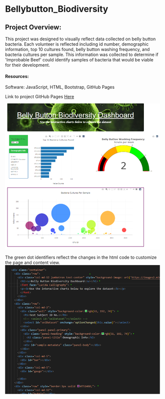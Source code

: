 # Bellybutton_Biodiversity

## Project Overview:
This project was designed to visually reflect data collected on belly button bacteria. Each volunteer is 
reflected including id number, demographic information, top 10 cultures found, belly button washing frequency, 
and bacteria cultures per sample. This information was collected to determine if 'Improbable Beef' could identify 
samples of bacteria that would be viable for their development. 

#### Resources:
Software: JavaScript, HTML, Bootstrap, GitHub Pages

Link to project GitHub Pages [Here](https://leisul.github.io/Bellybutton_Biodiversity/)

![whole page view](images/full_page.png)

The green dot identifiers reflect the changes in the html code to customize the page and content view.
![code](images/changes_code.png)
